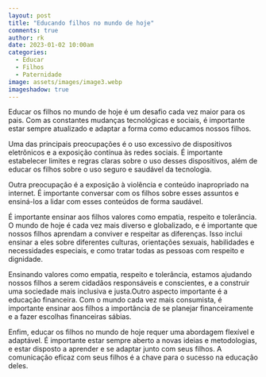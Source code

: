 ```yaml
---
layout: post
title: "Educando filhos no mundo de hoje"
comments: true
author: rk
date: 2023-01-02 10:00am
categories:
  - Educar
  - Filhos
  - Paternidade
image: assets/images/image3.webp
imageshadow: true
---
```

Educar os filhos no mundo de hoje é um desafio cada vez maior para os pais. Com as constantes mudanças tecnológicas e sociais, é importante estar sempre atualizado e adaptar a forma como educamos nossos filhos.

Uma das principais preocupações é o uso excessivo de dispositivos eletrônicos e a exposição contínua às redes sociais. É importante estabelecer limites e regras claras sobre o uso desses dispositivos, além de educar os filhos sobre o uso seguro e saudável da tecnologia.

Outra preocupação é a exposição à violência e conteúdo inapropriado na internet. É importante conversar com os filhos sobre esses assuntos e ensiná-los a lidar com esses conteúdos de forma saudável.

É importante ensinar aos filhos valores como empatia, respeito e tolerância. O mundo de hoje é cada vez mais diverso e globalizado, e é importante que nossos filhos aprendam a conviver e respeitar as diferenças. Isso inclui ensinar a eles sobre diferentes culturas, orientações sexuais, habilidades e necessidades especiais, e como tratar todas as pessoas com respeito e dignidade.

Ensinando valores como empatia, respeito e tolerância, estamos ajudando nossos filhos a serem cidadãos responsáveis e conscientes, e a construir uma sociedade mais inclusiva e justa.Outro aspecto importante é a educação financeira. Com o mundo cada vez mais consumista, é importante ensinar aos filhos a importância de se planejar financeiramente e a fazer escolhas financeiras sábias.

Enfim, educar os filhos no mundo de hoje requer uma abordagem flexível e adaptável. É importante estar sempre aberto a novas ideias e metodologias, e estar disposto a aprender e se adaptar junto com seus filhos. A comunicação eficaz com seus filhos é a chave para o sucesso na educação deles.